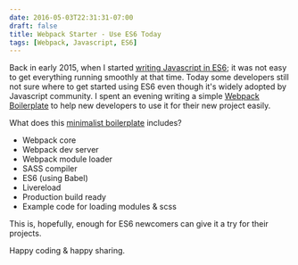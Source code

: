 ```yaml
---
date: 2016-05-03T22:31:31-07:00
draft: false
title: Webpack Starter - Use ES6 Today
tags: [Webpack, Javascript, ES6]
---
```


Back in early 2015, when I started [writing Javascript in ES6](/blog/es6-review-part-1); it was not easy to get everything running smoothly at that time. Today some developers still not sure where to get started using ES6 even though it's widely adopted by Javascript community. I spent an evening writing a simple [Webpack Boilerplate](https://github.com/pmkhoa/webpack-start) to help new developers to use it for their new project easily.

What does this [minimalist boilerplate](https://github.com/pmkhoa/webpack-start) includes?

- Webpack core
- Webpack dev server
- Webpack module loader
- SASS compiler
- ES6 (using Babel)
- Livereload
- Production build ready
- Example code for loading modules & scss

This is, hopefully, enough for ES6 newcomers can give it a try for their
projects.

Happy coding & happy sharing.
